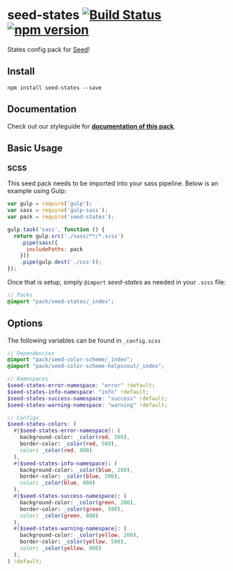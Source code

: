 # seed-states [![Build Status](https://travis-ci.org/helpscout/seed-states.svg?branch=master)](https://travis-ci.org/helpscout/seed-states) [![npm version](https://badge.fury.io/js/seed-states.svg)](https://badge.fury.io/js/seed-states)

States config pack for [Seed](https://github.com/helpscout/seed)!

## Install
```
npm install seed-states --save
```

## Documentation

Check out our styleguide for **[documentation of this pack](http://style.helpscout.com/seed/packs/seed-states/)**.


## Basic Usage

### SCSS
This seed pack needs to be imported into your sass pipeline. Below is an example using Gulp:


```javascript
var gulp = require('gulp');
var sass = require('gulp-sass');
var pack = require('seed-states');

gulp.task('sass', function () {
  return gulp.src('./sass/**/*.scss')
    .pipe(sass({
      includePaths: pack
    }))
    .pipe(gulp.dest('./css'));
});
```

Once that is setup, simply `@import` *seed-states* as needed in your `.scss` file:

```scss
// Packs
@import "pack/seed-states/_index";
```

## Options

The following variables can be found in `_config.scss`

```scss
// Dependencies
@import "pack/seed-color-scheme/_index";
@import "pack/seed-color-scheme-helpscout/_index";

// Namespaces
$seed-states-error-namespace: "error" !default;
$seed-states-info-namespace: "info" !default;
$seed-states-success-namespace: "success" !default;
$seed-states-warning-namespace: "warning" !default;

// Configs
$seed-states-colors: (
  #{$seed-states-error-namespace}: (
    background-color: _color(red, 200),
    border-color: _color(red, 500),
    color: _color(red, 800)
  ),
  #{$seed-states-info-namespace}: (
    background-color: _color(blue, 200),
    border-color: _color(blue, 500),
    color: _color(blue, 800)
  ),
  #{$seed-states-success-namespace}: (
    background-color: _color(green, 200),
    border-color: _color(green, 500),
    color: _color(green, 800)
  ),
  #{$seed-states-warning-namespace}: (
    background-color: _color(yellow, 200),
    border-color: _color(yellow, 500),
    color: _color(yellow, 800)
  ),
) !default;
```
